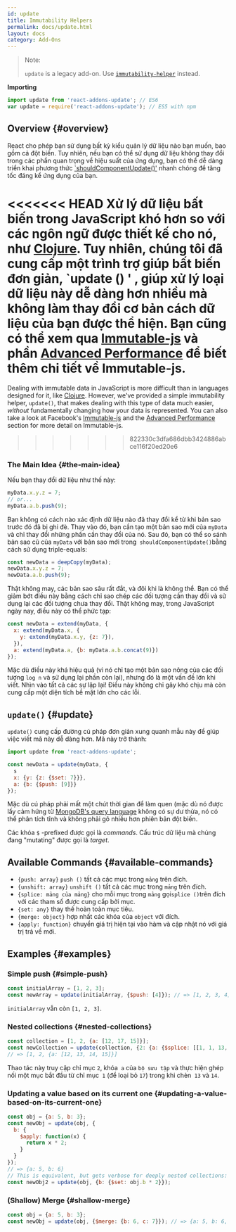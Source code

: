 ```yaml
---
id: update
title: Immutability Helpers
permalink: docs/update.html
layout: docs
category: Add-Ons
---
```


> Note:
>
> `update` is a legacy add-on. Use [`immutability-helper`](https://github.com/kolodny/immutability-helper) instead.

**Importing**

```javascript
import update from 'react-addons-update'; // ES6
var update = require('react-addons-update'); // ES5 with npm
```

## Overview {#overview}

React cho phép bạn sử dụng bất kỳ kiểu quản lý dữ liệu nào bạn muốn, bao gồm cả đột biến. Tuy nhiên, nếu bạn có thể sử
dụng dữ liệu không thay đổi trong các phần quan trọng về hiệu suất của ứng dụng, bạn có thể dễ dàng triển khai phương
thức [`shouldComponentUpdate()'](/docs/react-component.html#shouldcomponentupdate) nhanh chóng để tăng tốc đáng kể ứng
dụng của bạn.

<<<<<<< HEAD
Xử lý dữ liệu bất biến trong JavaScript khó hơn so với các ngôn ngữ được thiết kế cho nó,
như [Clojure](https://clojure.org/). Tuy nhiên, chúng tôi đã cung cấp một trình trợ giúp bất biến đơn giản, `update () '
, giúp xử lý loại dữ
liệu này dễ dàng hơn nhiều mà không làm thay đổi cơ bản cách dữ liệu của bạn được thể hiện. Bạn cũng có thể xem
qua [Immutable-js](https://facebook.github.io/immutable-js/docs/) và
phần [Advanced Performance](/docs/advanced-performance.html) để biết thêm chi tiết về Immutable-js.
=======
Dealing with immutable data in JavaScript is more difficult than in languages designed for it, like [Clojure](https://clojure.org/). However, we've provided a simple immutability helper, `update()`, that makes dealing with this type of data much easier, *without* fundamentally changing how your data is represented. You can also take a look at Facebook's [Immutable-js](https://immutable-js.com/docs/latest@main/) and the [Advanced Performance](/docs/advanced-performance.html) section for more detail on Immutable-js.
>>>>>>> 822330c3dfa686dbb3424886abce116f20ed20e6

### The Main Idea {#the-main-idea}

Nếu bạn thay đổi dữ liệu như thế này:

```js
myData.x.y.z = 7;
// or...
myData.a.b.push(9);
```

Bạn không có cách nào xác định dữ liệu nào đã thay đổi kể từ khi bản sao trước đó đã bị ghi đè. Thay vào đó, bạn cần tạo
một bản sao mới của `myData` và chỉ thay đổi những phần cần thay đổi của nó. Sau đó, bạn có thể so sánh bản sao cũ
của `myData` với bản sao mới trong` shouldComponentUpdate()`bằng cách sử dụng triple-equals:

```js
const newData = deepCopy(myData);
newData.x.y.z = 7;
newData.a.b.push(9);
```

Thật không may, các bản sao sâu rất đắt, và đôi khi là không thể. Bạn có thể giảm bớt điều này bằng cách chỉ sao chép
các đối tượng cần thay đổi và sử dụng lại các đối tượng chưa thay đổi. Thật không may, trong JavaScript ngày nay, điều
này có thể phức tạp:

```js
const newData = extend(myData, {
  x: extend(myData.x, {
    y: extend(myData.x.y, {z: 7}),
  }),
  a: extend(myData.a, {b: myData.a.b.concat(9)})
});
```

Mặc dù điều này khá hiệu quả (vì nó chỉ tạo một bản sao nông của các đối tượng `log n` và sử dụng lại phần còn lại),
nhưng đó là một vấn đề lớn khi viết. Nhìn vào tất cả các sự lặp lại! Điều này không chỉ gây khó chịu mà còn cung cấp một
diện tích bề mặt lớn cho các lỗi.

## `update()` {#update}

`update()` cung cấp đường cú pháp đơn giản xung quanh mẫu này để giúp việc viết mã này dễ dàng hơn. Mã này trở thành:

```js
import update from 'react-addons-update';

const newData = update(myData, {
  s
  x: {y: {z: {$set: 7}}},
  a: {b: {$push: [9]}}
});
```

Mặc dù cú pháp phải mất một chút thời gian để làm quen (mặc dù nó được lấy cảm hứng
từ [MongoDB's query language](https://docs.mongodb.com/manual/crud/#query) không có sự dư thừa, nó có thể phân tích tĩnh
và không phải gõ nhiều hơn phiên bản đột biến.

Các khóa `$` -prefixed được gọi là *commands*. Cấu trúc dữ liệu mà chúng đang "mutating" được gọi là *target*.

## Available Commands {#available-commands}

* `{push: array}` `push ()` tất cả các mục trong `mảng` trên đích.
* `{unshift: array}` `unshift ()` tất cả các mục trong `mảng` trên đích.
* `{splice: mảng của mảng}` cho mỗi mục trong `mảng` gọi` splice () `trên đích với các tham số được cung cấp bởi mục.
* `{set: any}` thay thế hoàn toàn mục tiêu.
* `{merge: object}` hợp nhất các khóa của `object` với đích.
* `{apply: function}` chuyển giá trị hiện tại vào hàm và cập nhật nó với giá trị trả về mới.

## Examples {#examples}

### Simple push {#simple-push}

```js
const initialArray = [1, 2, 3];
const newArray = update(initialArray, {$push: [4]}); // => [1, 2, 3, 4]
```

`initialArray` vẫn còn `[1, 2, 3]`.

### Nested collections {#nested-collections}

```js
const collection = [1, 2, {a: [12, 17, 15]}];
const newCollection = update(collection, {2: {a: {$splice: [[1, 1, 13, 14]]}}});
// => [1, 2, {a: [12, 13, 14, 15]}]
```

Thao tác này truy cập chỉ mục `2`, khóa` a` của `bộ sưu tập` và thực hiện ghép nối một mục bắt đầu từ chỉ mục` 1` (để
loại bỏ `17`) trong khi chèn` 13` và `14`.

### Updating a value based on its current one {#updating-a-value-based-on-its-current-one}

```js
const obj = {a: 5, b: 3};
const newObj = update(obj, {
  b: {
    $apply: function(x) {
      return x * 2;
    }
  }
});
// => {a: 5, b: 6}
// This is equivalent, but gets verbose for deeply nested collections:
const newObj2 = update(obj, {b: {$set: obj.b * 2}});
```

### (Shallow) Merge {#shallow-merge}

```js
const obj = {a: 5, b: 3};
const newObj = update(obj, {$merge: {b: 6, c: 7}}); // => {a: 5, b: 6, c: 7}
```
